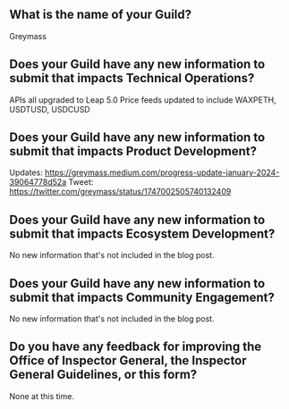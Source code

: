 ## What is the name of your Guild?

Greymass

## Does your Guild have any new information to submit that impacts Technical Operations?

APIs all upgraded to Leap 5.0
Price feeds updated to include WAXPETH, USDTUSD, USDCUSD

## Does your Guild have any new information to submit that impacts Product Development?

Updates: https://greymass.medium.com/progress-update-january-2024-39064778d52a
Tweet: https://twitter.com/greymass/status/1747002505740132409

## Does your Guild have any new information to submit that impacts Ecosystem Development?

No new information that's not included in the blog post.

## Does your Guild have any new information to submit that impacts Community Engagement?

No new information that's not included in the blog post.

## Do you have any feedback for improving the Office of Inspector General, the Inspector General Guidelines, or this form?

None at this time.

